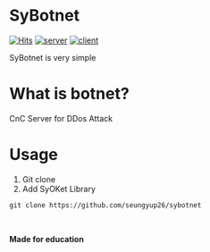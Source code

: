 # SyBotnet
[![Hits](https://hits.seeyoufarm.com/api/count/incr/badge.svg?url=https%3A%2F%2Fgithub.com%2Fseungyup26%2Fsybotnet&count_bg=%23FF0000&title_bg=%23555555&icon=&icon_color=%23E7E7E7&title=View&edge_flat=false)](https://hits.seeyoufarm.com)
[![server](https://img.shields.io/badge/server-windows/linux-blue)](https://github.com/seungyup26)
[![client](https://img.shields.io/badge/client-windows-blue)](https://github.com/seungyup26)

SyBotnet is very simple

# What is botnet?
CnC Server for DDos Attack

# Usage
1. Git clone
2. Add SyOKet Library
```
git clone https://github.com/seungyup26/sybotnet
```

<br>

**Made for education**
